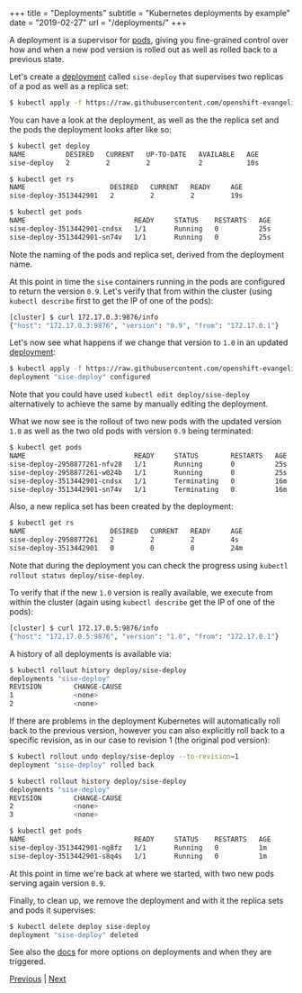 +++
title = "Deployments"
subtitle = "Kubernetes deployments by example"
date = "2019-02-27"
url = "/deployments/"
+++

A deployment is a supervisor for [pods](/pods/), giving you fine-grained control over how and when a new pod version is rolled out as well as rolled back to a previous state.

Let's create a [deployment](https://github.com/openshift-evangelists/kbe/blob/master/specs/deployments/d09.yaml)
called `sise-deploy` that supervises two replicas of a pod as well as a replica set:

```bash
$ kubectl apply -f https://raw.githubusercontent.com/openshift-evangelists/kbe/master/specs/deployments/d09.yaml
```

You can have a look at the deployment, as well as the the replica set and the pods the deployment looks after like so:

```bash
$ kubectl get deploy
NAME          DESIRED   CURRENT   UP-TO-DATE   AVAILABLE   AGE
sise-deploy   2         2         2            2           10s

$ kubectl get rs
NAME                     DESIRED   CURRENT   READY     AGE
sise-deploy-3513442901   2         2         2         19s

$ kubectl get pods
NAME                           READY     STATUS    RESTARTS   AGE
sise-deploy-3513442901-cndsx   1/1       Running   0          25s
sise-deploy-3513442901-sn74v   1/1       Running   0          25s
```

Note the naming of the pods and replica set, derived from the deployment name.

At this point in time the `sise` containers running in the pods are configured
to return the version `0.9`. Let's verify that from within the cluster (using `kubectl describe`
first to get the IP of one of the pods):

```bash
[cluster] $ curl 172.17.0.3:9876/info
{"host": "172.17.0.3:9876", "version": "0.9", "from": "172.17.0.1"}
```

Let's now see what happens if we change that version to `1.0` in an updated
[deployment](https://github.com/openshift-evangelists/kbe/blob/master/specs/deployments/d10.yaml):

```bash
$ kubectl apply -f https://raw.githubusercontent.com/openshift-evangelists/kbe/master/specs/deployments/d10.yaml
deployment "sise-deploy" configured
```

Note that you could have used `kubectl edit deploy/sise-deploy` alternatively to
achieve the same by manually editing the deployment.

What we now see is the rollout of two new pods with the updated version `1.0` as well
as the two old pods with version `0.9` being terminated:

```bash
$ kubectl get pods
NAME                           READY     STATUS        RESTARTS   AGE
sise-deploy-2958877261-nfv28   1/1       Running       0          25s
sise-deploy-2958877261-w024b   1/1       Running       0          25s
sise-deploy-3513442901-cndsx   1/1       Terminating   0          16m
sise-deploy-3513442901-sn74v   1/1       Terminating   0          16m
```

Also, a new replica set has been created by the deployment:

```bash
$ kubectl get rs
NAME                     DESIRED   CURRENT   READY     AGE
sise-deploy-2958877261   2         2         2         4s
sise-deploy-3513442901   0         0         0         24m
```

Note that during the deployment you can check the progress using `kubectl rollout status deploy/sise-deploy`.

To verify that if the new `1.0` version is really available, we execute from
within the cluster (again using `kubectl describe` get the IP of one of the pods):

```bash
[cluster] $ curl 172.17.0.5:9876/info
{"host": "172.17.0.5:9876", "version": "1.0", "from": "172.17.0.1"}
```

A history of all deployments is available via:

```bash
$ kubectl rollout history deploy/sise-deploy
deployments "sise-deploy"
REVISION        CHANGE-CAUSE
1               <none>
2               <none>
```

If there are problems in the deployment Kubernetes will automatically roll back to
the previous version, however you can also explicitly roll back to a specific revision,
as in our case to revision 1 (the original pod version):

```bash
$ kubectl rollout undo deploy/sise-deploy --to-revision=1
deployment "sise-deploy" rolled back

$ kubectl rollout history deploy/sise-deploy
deployments "sise-deploy"
REVISION        CHANGE-CAUSE
2               <none>
3               <none>

$ kubectl get pods
NAME                           READY     STATUS    RESTARTS   AGE
sise-deploy-3513442901-ng8fz   1/1       Running   0          1m
sise-deploy-3513442901-s8q4s   1/1       Running   0          1m
```

At this point in time we're back at where we started, with two new pods serving
again version `0.9`.

Finally, to clean up, we remove the deployment and with it the replica sets and
pods it supervises:

```bash
$ kubectl delete deploy sise-deploy
deployment "sise-deploy" deleted
```

See also the [docs](https://kubernetes.io/docs/concepts/workloads/controllers/deployment/)
for more options on deployments and when they are triggered.

[Previous](/labels) | [Next](/services)
